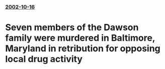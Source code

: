 ### [2002-10-16](/news/2002/10/16/index.md)

#  Seven members of the Dawson family were murdered in Baltimore, Maryland in retribution for opposing local drug activity



